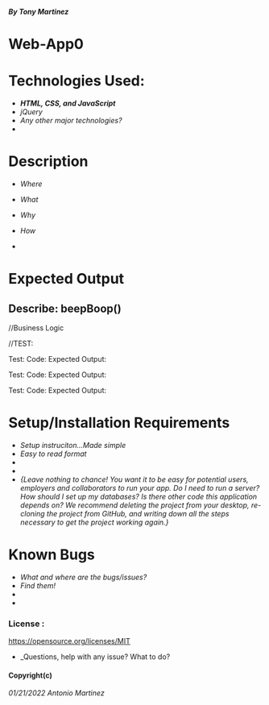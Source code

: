 ***By Tony Martinez***


# **Web-App0**

# Technologies Used:
 * ***HTML, CSS, and JavaScript***
 * _jQuery_
 * _Any other major technologies?_
 *

 # Description
 * _Where_
 * _What_
 * _Why_
 * _How_


 *



# Expected Output
## Describe: beepBoop()
  //Business Logic

  //TEST:

Test:
Code:
Expected Output: 

Test:
Code:
Expected Output:

Test:
Code:
Expected Output:

 # Setup/Installation Requirements
* _Setup instruciton...Made simple_
* _Easy to read format_
*
* 
* _{Leave nothing to chance! You want it to be easy for potential users, employers and collaborators to run your app. Do I need to run a server? How should I set up my databases? Is there other code this application depends on? We recommend deleting the project from your desktop, re-cloning the project from GitHub, and writing down all the steps necessary to get the project working again.}_


 # Known Bugs
* _What and where are the bugs/issues?_
* _Find them!_
*
*

 ### License :
https://opensource.org/licenses/MIT 

* _Questions, help with any issue? What to do?


 #### Copyright(c)
*01/21/2022 Antonio Martinez*
 



